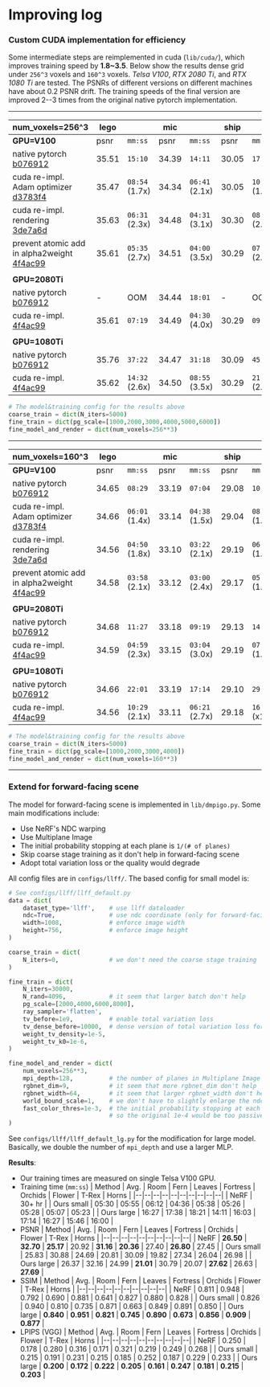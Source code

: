 # Improving log

### Custom CUDA implementation for efficiency
Some intermediate steps are reimplemented in cuda (`lib/cuda/`), which improves training speed by 
**1.8\~3.5**. Below show the results dense grid under `256^3` voxels and `160^3` voxels. *Telsa V100*, *RTX 2080 Ti*, and *RTX 1080 Ti* are tested. The PSNRs of different versions on different machines have about 0.2 PSNR drift. The training speeds of the final version are improved 2--3 times from the original native pytorch implementation.

---

| **num_voxels=256^3**    | lego  |       | mic   |       | ship  |       |
|--------------|-------|-------|-------|-------|-------|-------|
| **GPU=V100** | psnr  | `mm:ss` | psnr  | `mm:ss` | psnr  | `mm:ss` |
| native pytorch<br>[b076912](https://github.com/sunset1995/DirectVoxGO/tree/b076912) | 35.51 | `15:10`        | 34.39 | `14:11`        | 30.05 | `17:04` |
| cuda re-impl. Adam optimizer<br>[d3783f4](https://github.com/sunset1995/DirectVoxGO/tree/d3783f4) | 35.47 | `08:54` (1.7x) | 34.34 | `06:41` (2.1x) | 30.05 | `10:23` (1.6x) |
| cuda re-impl.  rendering<br>[3de7a6d](https://github.com/sunset1995/DirectVoxGO/tree/3de7a6d) | 35.63 | `06:31` (2.3x) | 34.48 | `04:31` (3.1x) | 30.30 | `08:20` (2.0x) |
| prevent atomic add in alpha2weight<br>[4f4ac99](https://github.com/sunset1995/DirectVoxGO/tree/4f4ac99) |  35.61 | `05:35` (2.7x) | 34.51 | `04:00` (3.5x) | 30.29 | `07:20` (2.3x) |
| |
| **GPU=2080Ti** |
| native pytorch [b076912](https://github.com/sunset1995/DirectVoxGO/tree/b076912) | - | OOM | 34.44 | `18:01` | - | OOM |
| cuda re-impl. [4f4ac99](https://github.com/sunset1995/DirectVoxGO/tree/4f4ac99) | 35.61 | `07:19` | 34.49 | `04:30` (4.0x) | 30.29 | `09:53` |
| |
| **GPU=1080Ti** |
| native pytorch [b076912](https://github.com/sunset1995/DirectVoxGO/tree/b076912) | 35.76 | `37:22` | 34.47 | `31:18` | 30.09 | `45:28` |
| cuda re-impl. [4f4ac99](https://github.com/sunset1995/DirectVoxGO/tree/4f4ac99) | 35.62 | `14:32` (2.6x) | 34.50 | `08:55` (3.5x) | 30.29 | `21:00` (2.2x) |

```python
# The model&training config for the results above
coarse_train = dict(N_iters=5000)
fine_train = dict(pg_scale=[1000,2000,3000,4000,5000,6000])
fine_model_and_render = dict(num_voxels=256**3)
```

---

| **num_voxels=160^3**    | lego  |       | mic   |       | ship  |       |
|--------------|-------|-------|-------|-------|-------|-------|
| **GPU=V100** | psnr  | `mm:ss` | psnr  | `mm:ss` | psnr  | `mm:ss` |
| native pytorch<br>[b076912](https://github.com/sunset1995/DirectVoxGO/tree/b076912) | 34.65 | `08:29`        | 33.19 | `07:04`        | 29.08 | `10:38`        |
| cuda re-impl.  Adam optimizer<br>[d3783f4](https://github.com/sunset1995/DirectVoxGO/tree/d3783f4) | 34.66 | `06:01` (1.4x) | 33.14 | `04:38` (1.5x) | 29.04 | `08:06` (1.3x) |
| cuda re-impl.  rendering<br>[3de7a6d](https://github.com/sunset1995/DirectVoxGO/tree/3de7a6d) | 34.56 | `04:50` (1.8x) | 33.10 | `03:22` (2.1x) | 29.19 | `06:31` (1.6x) |
| prevent atomic add in alpha2weight<br>[4f4ac99](https://github.com/sunset1995/DirectVoxGO/tree/4f4ac99) | 34.58 | `03:58` (2.1x) | 33.12 | `03:00` (2.4x) | 29.17 | `05:46` (1.8x) |
| |
| **GPU=2080Ti** |
| native pytorch [b076912](https://github.com/sunset1995/DirectVoxGO/tree/b076912) | 34.68 | `11:27` | 33.18 | `09:19` | 29.13 | `14:35` |
| cuda re-impl. [4f4ac99](https://github.com/sunset1995/DirectVoxGO/tree/4f4ac99) | 34.59 | `04:59` (2.3x) | 33.15 | `03:04` (3.0x) | 29.19 | `07:32` (1.9x) |
| |
| **GPU=1080Ti** |
| native pytorch [b076912](https://github.com/sunset1995/DirectVoxGO/tree/b076912) | 34.66 | `22:01` | 33.19 | `17:14` | 29.10 | `29:57` |
| cuda re-impl. [4f4ac99](https://github.com/sunset1995/DirectVoxGO/tree/4f4ac99) | 34.56 | `10:29` (2.1x) | 33.11 | `06:21` (2.7x) | 29.18 | `16:48` (x1.8) |

```python
# The model&training config for the results above
coarse_train = dict(N_iters=5000)
fine_train = dict(pg_scale=[1000,2000,3000,4000])
fine_model_and_render = dict(num_voxels=160**3)
```

---

### Extend for forward-facing scene
The model for forward-facing scene is implemented in `lib/dmpigo.py`. Some main modifications include:
- Use NeRF's NDC warping
- Use Multiplane Image
- The initial probability stopping at each plane is `1/(# of planes)`
- Skip coarse stage training as it don't help in forward-facing scene
- Adopt total variation loss or the quality would degrade

All config files are in `configs/llff/`. The based config for small model is:
```python
# See configs/llff/llff_default.py
data = dict(
    dataset_type='llff',    # use llff dataloader
    ndc=True,               # use ndc coordinate (only for forward-facing; not support yet)
    width=1008,             # enforce image width
    height=756,             # enforce image height
)

coarse_train = dict(
    N_iters=0,              # we don't need the coarse stage training
)

fine_train = dict(
    N_iters=30000,
    N_rand=4096,            # it seem that larger batch don't help
    pg_scale=[2000,4000,6000,8000],
    ray_sampler='flatten',
    tv_before=1e9,          # enable total variation loss
    tv_dense_before=10000,  # dense version of total variation loss for the first 10k iterations
    weight_tv_density=1e-5,
    weight_tv_k0=1e-6,
)

fine_model_and_render = dict(
    num_voxels=256**3,
    mpi_depth=128,          # the number of planes in Multiplane Image (work when ndc=True)
    rgbnet_dim=9,           # it seem that more rgbnet_dim don't help
    rgbnet_width=64,        # it seem that larger rgbnet_width don't help
    world_bound_scale=1,    # we don't have to slightly enlarge the ndc
    fast_color_thres=1e-3,  # the initial probability stopping at each plane is 1/mpi_depth
                            # so the original 1e-4 would be too passive here
)
```
See `configs/llff/llff_default_lg.py` for the modification for large model. Basically, we double the number of `mpi_depth` and use a larger MLP.


**Results**:
- Our training times are measured on single Telsa V100 GPU.
- Training time (`mm:ss`)
    | Method | Avg. | Room | Fern | Leaves | Fortress | Orchids | Flower | T-Rex | Horns |
    |--|--|--|--|--|--|--|--|--|--|
    | NeRF | 30+ hr |
    | Ours small | 05:30 | 05:55 | 06:12 | 04:36 | 05:38 | 05:26 | 05:28 | 05:07 | 05:23 |
    | Ours large | 16:27 | 17:38 | 18:21 | 14:11 | 16:03 | 17:14 | 16:27 | 15:46 | 16:00 |
- PSNR
    | Method | Avg. | Room | Fern | Leaves | Fortress | Orchids | Flower | T-Rex | Horns |
    |--|--|--|--|--|--|--|--|--|--|
    | NeRF | **26.50** | **32.70** | **25.17** | 20.92 | **31.16** | **20.36** | 27.40 | **26.80** | 27.45 |
    | Ours small | 25.83 | 30.88 | 24.69 | 20.81 | 30.09 | 19.82 | 27.34 | 26.04 | 26.98 |
    | Ours large | 26.37 | 32.16 | 24.99 | **21.01** | 30.79 | 20.07 | **27.62** | 26.63 | **27.69** |
- SSIM
    | Method | Avg. | Room | Fern | Leaves | Fortress | Orchids | Flower | T-Rex | Horns |
    |--|--|--|--|--|--|--|--|--|--|
    | NeRF | 0.811 | 0.948 | 0.792 | 0.690 | 0.881 | 0.641 | 0.827 | 0.880 | 0.828 |
    | Ours small | 0.826 | 0.940 | 0.810 | 0.735 | 0.871 | 0.663 | 0.849 | 0.891 | 0.850 |
    | Ours large | **0.840** | **0.951** | **0.821** | **0.745** | **0.890** | **0.673** | **0.856** | **0.909** | **0.877** |
- LPIPS (VGG)
    | Method | Avg. | Room | Fern | Leaves | Fortress | Orchids | Flower | T-Rex | Horns |
    |--|--|--|--|--|--|--|--|--|--|
    | NeRF | 0.250 | 0.178 | 0.280 | 0.316 | 0.171 | 0.321 | 0.219 | 0.249 | 0.268 |
    | Ours small | 0.215 | 0.191 | 0.231 | 0.215 | 0.185 | 0.252 | 0.187 | 0.229 | 0.233 |
    | Ours large | **0.200** | **0.172** | **0.222** | **0.205** | **0.161** | **0.247** | **0.181** | **0.215** | **0.203** |
